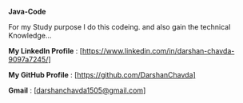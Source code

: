 ﻿**Java-Code**

For my Study purpose I do this codeing. and also gain the technical Knowledge...

**My LinkedIn Profile** : [https://www.linkedin.com/in/darshan-chavda-9097a7245/]


**My GitHub Profile** : [https://github.com/DarshanChavda]


**Gmail** : [darshanchavda1505@gmail.com]
